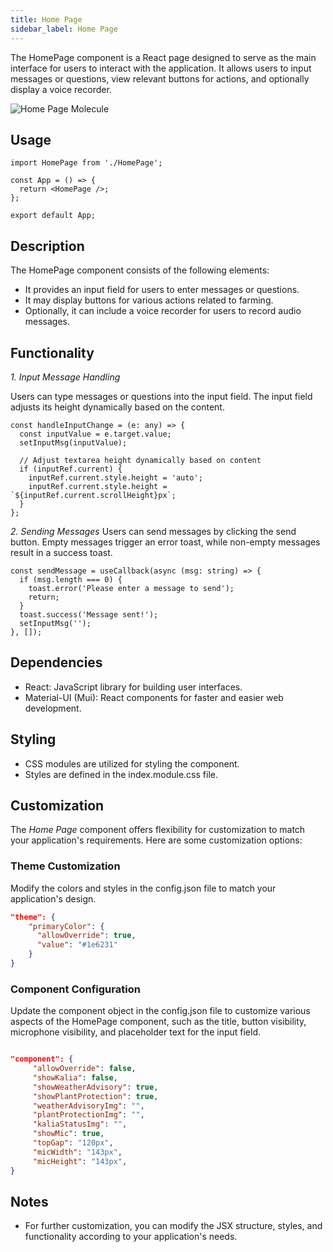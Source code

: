 ```yaml
---
title: Home Page
sidebar_label: Home Page
---
```


<head>
  <title> Home Page </title>
  <meta name="description" content="your meta content goes here" />
</head>

The HomePage component is a React page designed to serve as the main interface for users to interact with the application. It allows users to input messages or questions, view relevant buttons for actions, and optionally display a voice recorder.

<img src="/img/molecules/homePage.png" alt="Home Page Molecule" />

## Usage

```tsx
import HomePage from './HomePage';

const App = () => {
  return <HomePage />;
};

export default App;
```

## Description

The HomePage component consists of the following elements:

- It provides an input field for users to enter messages or questions.
- It may display buttons for various actions related to farming.
- Optionally, it can include a voice recorder for users to record audio messages.

## Functionality

_1. Input Message Handling_

Users can type messages or questions into the input field. The input field adjusts its height dynamically based on the content.

```tsx
const handleInputChange = (e: any) => {
  const inputValue = e.target.value;
  setInputMsg(inputValue);

  // Adjust textarea height dynamically based on content
  if (inputRef.current) {
    inputRef.current.style.height = 'auto';
    inputRef.current.style.height = `${inputRef.current.scrollHeight}px`;
  }
};
```

_2. Sending Messages_
Users can send messages by clicking the send button. Empty messages trigger an error toast, while non-empty messages result in a success toast.

```tsx
const sendMessage = useCallback(async (msg: string) => {
  if (msg.length === 0) {
    toast.error('Please enter a message to send');
    return;
  }
  toast.success('Message sent!');
  setInputMsg('');
}, []);
```

## Dependencies

- React: JavaScript library for building user interfaces.
- Material-UI (Mui): React components for faster and easier web development.

## Styling

- CSS modules are utilized for styling the component.
- Styles are defined in the index.module.css file.

## Customization

The _Home Page_ component offers flexibility for customization to match your application's requirements. Here are some customization options:

### Theme Customization

Modify the colors and styles in the config.json file to match your application's design.

```json
"theme": {
    "primaryColor": {
      "allowOverride": true,
      "value": "#1e6231"
    }
}

```

### Component Configuration

Update the component object in the config.json file to customize various aspects of the HomePage component, such as the title, button visibility, microphone visibility, and placeholder text for the input field.

```json

"component": {
     "allowOverride": false,
     "showKalia": false,
     "showWeatherAdvisory": true,
     "showPlantProtection": true,
     "weatherAdvisoryImg": "",
     "plantProtectionImg": "",
     "kaliaStatusImg": "",
     "showMic": true,
     "topGap": "120px",
     "micWidth": "143px",
     "micHeight": "143px",
}

```

## Notes

- For further customization, you can modify the JSX structure, styles, and functionality according to your application's needs.
